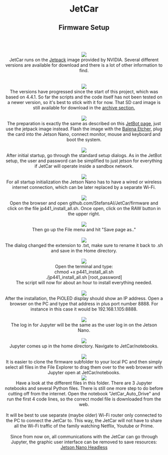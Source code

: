 <h1 style="text-align: center;">JetCar</h1>
<h2 style="text-align: center;">Firmware Setup</h2>
<br>
<p style="text-align: center;">
<br><img src="assets/images/firmware%20setup/01-jetpack.JPG"/><br>
JetCar runs on the <a href="https://developer.nvidia.com/embedded/jetpack">Jetpack</a> image provided by NVIDIA. Several different versions are available for download and there is a lot of other information to find.
<br><br>
<br><img src="assets/images/firmware%20setup/02-jp441.JPG"/><br>
The versions have progressed since the start of this project, which was based on 4.4.1. So far the scripts and the code itself has not been tested on a newer version, so it's best to stick with it for now. That SD card image is still available for download in the <a href="https://developer.nvidia.com/embedded/jetpack-sdk-441-archive">archive section.</a> 
<br>
<br><img src="assets/images/firmware%20setup/03-Balena.JPG"/><br>
The preparation is exactly the same as described on this <a href="https://jetbot.org/master/software_setup/sd_card.html">JetBot page</a>, just use the jetpack image instead. Flash the image with the <a href="https://www.balena.io/etcher">Balena Etcher</a>, plug the card into the Jetson Nano, connect monitor, mouse and keyboard and boot the system.
<br>
<br><img src="assets/images/firmware%20setup/04-user.JPG"/><br>
After initial startup, go through the standard setup dialogs. As in the JetBot setup, the user and password can be simplified to just jetson for everything if JetCar will operate inside a sandbox network.
<br>
<br><img src="assets/images/firmware%20setup/05-Wi-Fi-Setup.JPG"/><br>
For all startup initialization the Jetson Nano has to have a wired or wireless internet connection, which can be later replaced by a separate Wi-Fi.
<br>
<br><img src="assets/images/firmware%20setup/06-get%20script.JPG"/><br>
Open the browser and open github.com/StefansAI/JetCar/firmware and click on the file jp441_install_all.sh. Once open, click on the RAW button in the upper right.
<br>
<br><img src="assets/images/firmware%20setup/07-save%20page.JPG"/><br>
Then go up the File menu and hit "Save page as.."
<br>
<br><img src="assets/images/firmware%20setup/08-rename.JPG"/><br>
The dialog changed the extension to .txt, make sure to rename it back to .sh and save in the Home directory.
<br>
<br><img src="assets/images/firmware%20setup/09-execute.JPG"/><br>
Open the terminal and type:<br>
chmod +x p441_install_all.sh<br>
./jp441_install_all.sh [root_password]<br>
The script will now for about an hour to install everything needed.
<br>
<br><img src="assets/images/assembly/28a-IP-address.JPG"/><br>
After the installation, the PiOLED display should show an IP address. Open a browser on the PC and type that address in plus port number 8888. For instance in this case it would be 192.168.1.105:8888.
<br>
<br><img src="assets/images/firmware%20setup/10-login.JPG"/><br>
The log in for Jupyter will be the same as the user log in on the Jetson Nano. 
<br>
<br><img src="assets/images/firmware%20setup/11-jupyter home.JPG"/><br>
Jupyter comes up in the home directory. Navigate to JetCar/notebooks.  
<br>
<br><img src="assets/images/firmware%20setup/12-copy.JPG"/><br>
It is easier to clone the firmware subfolder to your local PC and then simply select all files in the File Explorer to drag them over to the web browser with Jupyter open at JetCar/notebooks.
<br><img src="assets/images/firmware%20setup/13-load model.JPG"/><br>
Have a look at the different files in this folder. There are 3 Jupyter notebooks and several Python files. There is still one more step to do before cutting off from the internet. Open the notebook "JetCar_Auto_Drive" and run the first 4 code lines, so the correct model file is downloaded from the web.<br><br>
It will be best to use separate (maybe older) Wi-Fi router only connected to the PC to connect the JetCar to. This way, the JetCar will not have to share all the Wi-Fi traffic of the family watching Netflix, Youtube or Prime.
<br><br>
Since from now on, all communications with the JetCar can go through Jupyter, the graphic user interface can be removed to save resources:
<a href="https://lunar.computer/posts/nvidia-jetson-nano-headless/">Jetson Nano Headless</a><br>
